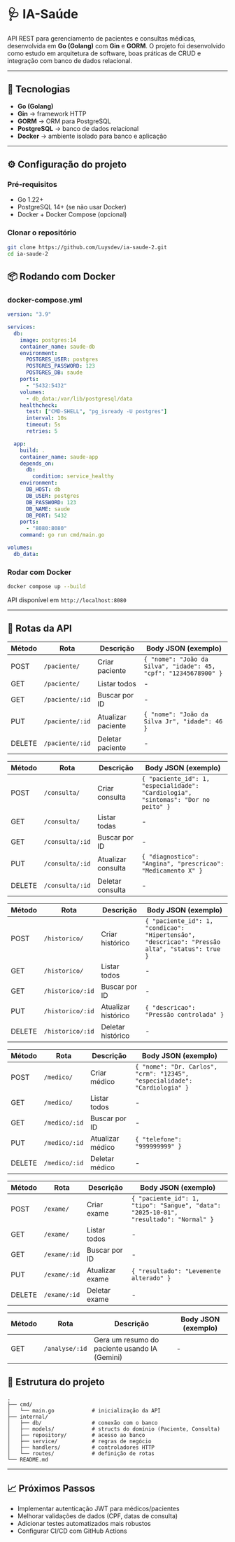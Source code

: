 # 🩺 IA-Saúde

API REST para gerenciamento de pacientes e consultas médicas, desenvolvida em **Go (Golang)** com **Gin** e **GORM**.
O projeto foi desenvolvido como estudo em arquitetura de software, boas práticas de CRUD e integração com banco de dados relacional.

---

## 🚀 Tecnologias

- **Go (Golang)**  
- **Gin** → framework HTTP  
- **GORM** → ORM para PostgreSQL  
- **PostgreSQL** → banco de dados relacional  
- **Docker** → ambiente isolado para banco e aplicação

---

## ⚙️ Configuração do projeto

### Pré-requisitos
- Go 1.22+  
- PostgreSQL 14+ (se não usar Docker)  
- Docker + Docker Compose (opcional)

### Clonar o repositório
```bash
git clone https://github.com/Luysdev/ia-saude-2.git
cd ia-saude-2
```

## 📦 Rodando com Docker

### docker-compose.yml
```yaml
version: "3.9"

services:
  db:
    image: postgres:14
    container_name: saude-db
    environment:
      POSTGRES_USER: postgres
      POSTGRES_PASSWORD: 123
      POSTGRES_DB: saude
    ports:
      - "5432:5432"
    volumes:
      - db_data:/var/lib/postgresql/data
    healthcheck:
      test: ["CMD-SHELL", "pg_isready -U postgres"]
      interval: 10s
      timeout: 5s
      retries: 5

  app:
    build: .
    container_name: saude-app
    depends_on:
      db:
        condition: service_healthy
    environment:
      DB_HOST: db
      DB_USER: postgres
      DB_PASSWORD: 123
      DB_NAME: saude
      DB_PORT: 5432
    ports:
      - "8080:8080"
    command: go run cmd/main.go

volumes:
  db_data:
```

### Rodar com Docker
```bash
docker compose up --build
```
API disponível em `http://localhost:8080`

---

## 📌 Rotas da API

| Método | Rota            | Descrição          | Body JSON (exemplo)                                              |
| ------ | --------------- | ------------------ | ---------------------------------------------------------------- |
| POST   | `/paciente/`    | Criar paciente     | `{ "nome": "João da Silva", "idade": 45, "cpf": "12345678900" }` |
| GET    | `/paciente/`    | Listar todos       | -                                                                |
| GET    | `/paciente/:id` | Buscar por ID      | -                                                                |
| PUT    | `/paciente/:id` | Atualizar paciente | `{ "nome": "João da Silva Jr", "idade": 46 }`                    |
| DELETE | `/paciente/:id` | Deletar paciente   | -                                                                |

| Método | Rota            | Descrição          | Body JSON (exemplo)                                                                |
| ------ | --------------- | ------------------ | ---------------------------------------------------------------------------------- |
| POST   | `/consulta/`    | Criar consulta     | `{ "paciente_id": 1, "especialidade": "Cardiologia", "sintomas": "Dor no peito" }` |
| GET    | `/consulta/`    | Listar todas       | -                                                                                  |
| GET    | `/consulta/:id` | Buscar por ID      | -                                                                                  |
| PUT    | `/consulta/:id` | Atualizar consulta | `{ "diagnostico": "Angina", "prescricao": "Medicamento X" }`                       |
| DELETE | `/consulta/:id` | Deletar consulta   | -                                                                                  |

| Método | Rota             | Descrição           | Body JSON (exemplo)                                                                            |
| ------ | ---------------- | ------------------- | ---------------------------------------------------------------------------------------------- |
| POST   | `/historico/`    | Criar histórico     | `{ "paciente_id": 1, "condicao": "Hipertensão", "descricao": "Pressão alta", "status": true }` |
| GET    | `/historico/`    | Listar todos        | -                                                                                              |
| GET    | `/historico/:id` | Buscar por ID       | -                                                                                              |
| PUT    | `/historico/:id` | Atualizar histórico | `{ "descricao": "Pressão controlada" }`                                                        |
| DELETE | `/historico/:id` | Deletar histórico   | -                                                                                              |

| Método | Rota          | Descrição        | Body JSON (exemplo)                                                        |
| ------ | ------------- | ---------------- | -------------------------------------------------------------------------- |
| POST   | `/medico/`    | Criar médico     | `{ "nome": "Dr. Carlos", "crm": "12345", "especialidade": "Cardiologia" }` |
| GET    | `/medico/`    | Listar todos     | -                                                                          |
| GET    | `/medico/:id` | Buscar por ID    | -                                                                          |
| PUT    | `/medico/:id` | Atualizar médico | `{ "telefone": "999999999" }`                                              |
| DELETE | `/medico/:id` | Deletar médico   | -                                                                          |

| Método | Rota         | Descrição       | Body JSON (exemplo)                                                                   |
| ------ | ------------ | --------------- | ------------------------------------------------------------------------------------- |
| POST   | `/exame/`    | Criar exame     | `{ "paciente_id": 1, "tipo": "Sangue", "data": "2025-10-01", "resultado": "Normal" }` |
| GET    | `/exame/`    | Listar todos    | -                                                                                     |
| GET    | `/exame/:id` | Buscar por ID   | -                                                                                     |
| PUT    | `/exame/:id` | Atualizar exame | `{ "resultado": "Levemente alterado" }`                                               |
| DELETE | `/exame/:id` | Deletar exame   | -                                                                                     |

| Método | Rota                    | Descrição                                     | Body JSON (exemplo) |
| ------ | ----------------------- | --------------------------------------------- | ------------------- |
| GET    | `/analyse/:id` | Gera um resumo do paciente usando IA (Gemini) | -                   |


## 📂 Estrutura do projeto
```
.
├── cmd/
│   └── main.go            # inicialização da API
├── internal/
│   ├── db/                # conexão com o banco
│   ├── models/            # structs do domínio (Paciente, Consulta)
│   ├── repository/        # acesso ao banco
│   ├── service/           # regras de negócio
│   ├── handlers/          # controladores HTTP
│   └── routes/            # definição de rotas
└── README.md
```

---

## 📈 Próximos Passos
- Implementar autenticação JWT para médicos/pacientes
- Melhorar validações de dados (CPF, datas de consulta)
- Adicionar testes automatizados mais robustos
- Configurar CI/CD com GitHub Actions

